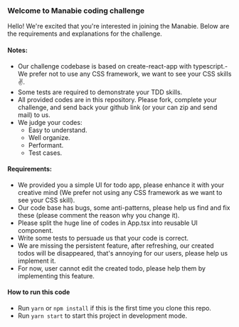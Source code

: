 ### Welcome to Manabie coding challenge

Hello!
We're excited that you're interested in joining the Manabie. Below are the requirements and explanations for the challenge.

#### Notes: 
- Our challenge codebase is based on create-react-app with typescript.- We prefer not to use any CSS framework, we want to see your CSS skills :v:.
- Some tests are required to demonstrate your TDD skills.
- All provided codes are in this repository. Please fork, complete your challenge, and send back your github link (or your can zip and send mail) to us.
- We judge your codes:
    - Easy to understand.
    - Well organize.
    - Performant.
    - Test cases.

#### Requirements:
- We provided you a simple UI for todo app, please enhance it with your creative mind (We prefer not using any CSS framework as we want to see your CSS skill).
- Our code base has bugs, some anti-patterns, please help us find and fix these (please comment the reason why you change it).
- Please split the huge line of codes in App.tsx into reusable UI component.
- Write some tests to persuade us that your code is correct.
- We are missing the persistent feature, after refreshing, our created todos will be disappeared, that's annoying for our users, please help us implement it.
- For now, user cannot edit the created todo, please help them by implementing this feature.


#### How to run this code
- Run ```yarn``` or ```npm install``` if this is the first time you clone this repo.
- Run ```yarn start``` to start this project in development mode.
